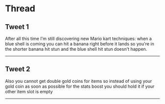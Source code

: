 # Thread

## Tweet 1

After all this time I'm still discovering new Mario kart techniques: when a blue shell is coming you can hit a banana right before it lands so you're in the shorter banana hit stun and the blue shell hit stun doesn't happen.

---

## Tweet 2

Also you cannot get double gold coins for items so instead of using your gold coin as soon as possible for the stats boost you should hold it if your other item slot is empty

---

